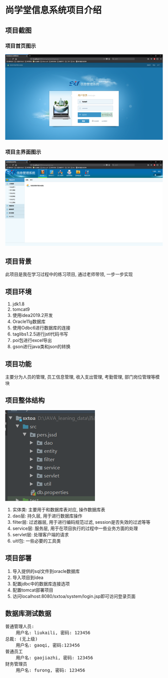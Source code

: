 # 尚学堂信息系统项目介绍

## 项目截图

### 项目首页图示

![1571229136963](assets/1571229136963.png)

### 项目主界面图示

![1571229181001](assets/1571229181001.png)

## 项目背景

此项目是我在学习过程中的练习项目, 通过老师带领, 一步一步实现

## 项目环境

1. jdk1.8
2. tomcat9
3. 使用idea2019.2开发
4. Oracle11g数据库
5. 使用Odbc6进行数据库的连接
6. taglibs1.2.5进行jstl代码书写
7. poi包进行excel导出
8. gson进行java类和json的转换

## 项目功能

主要分为人员的管理, 员工信息管理, 收入支出管理, 考勤管理, 部门岗位管理等模块

## 项目整体结构

![1571229492077](assets/1571229492077.png)

1. 实体类: 主要用于和数据库表对应, 操作数据库表
2. dao层: 持久层, 用于进行数据库操作
3. filter层: 过滤器层, 用于进行编码规范过滤, session是否失效的过滤等等
4. service层: 服务层, 用于在项目执行的过程中一些业务方面的处理
5. servlet层: 处理客户端的请求
6. uitl包: 一些必要的工具类

## 项目部署

1. 导入提供的sql文件到oracle数据库
2. 导入项目到idea
3. 配置jdbc中的数据库连接选项
4. 配置tomcat部署项目
5. 访问localhost:8080/sxtoa/system/login.jsp即可访问登录页面

##  数据库测试数据
<pre>
普通管理人员: 
    用户名: liukaili, 密码: 123456
总裁: (无上级)
    用户名: gaoqi, 密码:123456
普通员工
    用户名: gaojiazhi, 密码: 123456
财务管理员
    用户名: furong, 密码: 123456
 </pre>
 